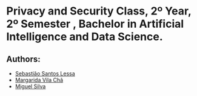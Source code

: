 # Privacy and Security Class, 2º Year, 2º Semester , Bachelor in Artificial Intelligence and Data Science.

## Authors:
- [Sebastião Santos Lessa](https://github.com/seblessa/)
- [Margarida Vila Chã](https://github.com/margaridavc/)
- [Miguel Silva](https://github.com/Miguelristo12/)
